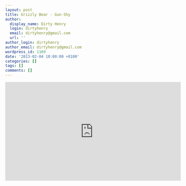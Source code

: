 ```yaml
---
layout: post
title: Grizzly Bear - Gun-Shy
author:
  display_name: Dirty Henry
  login: dirtyhenry
  email: dirtyhenry@gmail.com
  url: ''
author_login: dirtyhenry
author_email: dirtyhenry@gmail.com
wordpress_id: 1169
date: '2013-02-04 10:00:00 +0100'
categories: []
tags: []
comments: []
---
```

<iframe width="560" height="315" src="http://www.youtube.com/embed/wIyGBQW_9Pc" frameborder="0" allowfullscreen></iframe>
